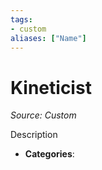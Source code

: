 ```yaml
---
tags:
- custom
aliases: ["Name"]
---
```

# Kineticist  
*Source: Custom*  

Description

- **Categories**: 
